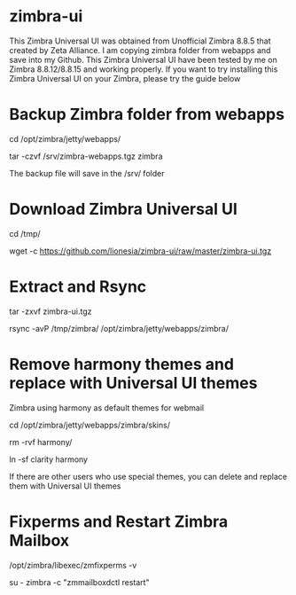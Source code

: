 # zimbra-ui
 
This Zimbra Universal UI was obtained from Unofficial Zimbra 8.8.5 that created by Zeta Alliance. I am copying zimbra folder from webapps and save into my Github. This Zimbra Universal UI have been tested by me on Zimbra 8.8.12/8.8.15 and working properly. If you want to try installing this Zimbra Universal UI on your Zimbra, please try the guide below

# Backup Zimbra folder from webapps

cd /opt/zimbra/jetty/webapps/

tar -czvf /srv/zimbra-webapps.tgz zimbra

The backup file will save in the /srv/ folder

# Download Zimbra Universal UI

cd /tmp/

wget -c https://github.com/lionesia/zimbra-ui/raw/master/zimbra-ui.tgz

# Extract and Rsync

tar -zxvf zimbra-ui.tgz

rsync -avP /tmp/zimbra/ /opt/zimbra/jetty/webapps/zimbra/

# Remove harmony themes and replace with Universal UI themes

Zimbra using harmony as default themes for webmail

cd /opt/zimbra/jetty/webapps/zimbra/skins/

rm -rvf harmony/

ln -sf clarity harmony

If there are other users who use special themes, you can delete and replace them with Universal UI themes

# Fixperms and Restart Zimbra Mailbox

/opt/zimbra/libexec/zmfixperms -v

su - zimbra -c "zmmailboxdctl restart"
